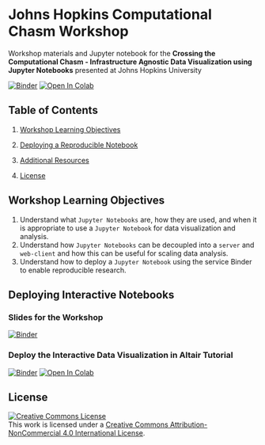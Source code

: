 # Johns Hopkins Computational Chasm Workshop
Workshop materials and Jupyter notebook for the __Crossing the Computational Chasm - Infrastructure Agnostic Data Visualization using Jupyter Notebooks__ presented at Johns Hopkins University

[![Binder](https://mybinder.org/badge_logo.svg)](https://mybinder.org/v2/gh/pete-lawson/computational-chasm-workshop/master?filepath=interactive_data_visualization_with_altair.ipynb)
[![Open In Colab](https://colab.research.google.com/assets/colab-badge.svg)](https://colab.research.google.com/github/pete-lawson/computational-chasm-workshop/blob/master/interactive_data_visualization_with_altair.ipynb)
## Table of Contents

1. [Workshop Learning Objectives](#objectives)
2. [Deploying a Reproducible Notebook](#deploy)

3. [Additional Resources](#resources)
4. [License](#license)


<a name="outcomes"/>

## Workshop Learning Objectives

1. Understand what `Jupyter Notebooks` are, how they are used, and when it is appropriate to use a `Jupyter Notebook` for data visualization and analysis.
2. Understand how `Jupyter Notebooks` can be decoupled into a `server` and `web-client` and how this can be useful for scaling data analysis.
3. Understand how to deploy a `Jupyter Notebook` using the service Binder to enable reproducible research.

<a name="license"/>

## Deploying Interactive Notebooks

### Slides for the Workshop

[![Binder](https://mybinder.org/badge_logo.svg)](https://mybinder.org/v2/gh/pete-lawson/computational-chasm-workshop/master?filepath=computational_chasm_workshop.ipynb)

### Deploy the Interactive Data Visualization in Altair Tutorial

[![Binder](https://mybinder.org/badge_logo.svg)](https://mybinder.org/v2/gh/pete-lawson/computational-chasm-workshop/master?filepath=interactive_data_visualization_with_altair.ipynb)
[![Open In Colab](https://colab.research.google.com/assets/colab-badge.svg)](https://colab.research.google.com/github/pete-lawson/computational-chasm-workshop/blob/master/interactive_data_visualization_with_altair.ipynb)
## License

<a rel="license" href="http://creativecommons.org/licenses/by-nc/4.0/"><img alt="Creative Commons License" style="border-width:0" src="https://i.creativecommons.org/l/by-nc/4.0/88x31.png" /></a><br />This work is licensed under a <a rel="license" href="http://creativecommons.org/licenses/by-nc/4.0/">Creative Commons Attribution-NonCommercial 4.0 International License</a>.

